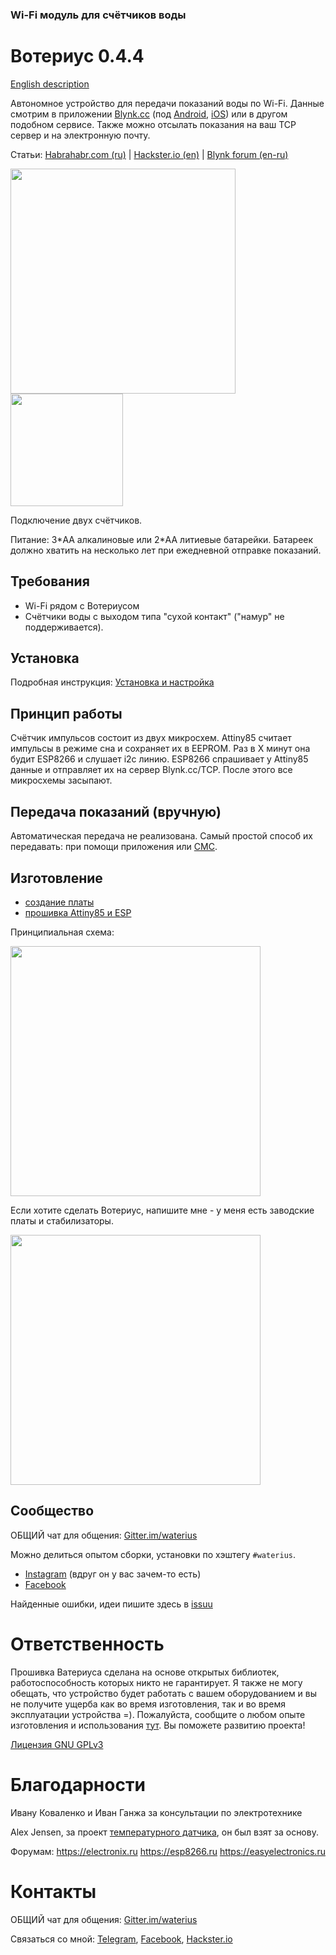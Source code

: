 ### Wi-Fi модуль для счётчиков воды
# Вотериус 0.4.4
[English description](https://github.com/dontsovcmc/waterius/blob/master/English.md)

Aвтономное устройство для передачи показаний воды по Wi-Fi.
Данные смотрим в приложении [Blynk.cc](http://Blynk.cc) (под [Android](https://play.google.com/store/apps/details?id=cc.blynk), [iOS](https://itunes.apple.com/us/app/blynk-control-arduino-raspberry/id808760481?ls=1&mt=8)) или в другом подобном сервисе. 
Также можно отсылать показания на ваш TCP сервер и на электронную почту.

Статьи:
[Habrahabr.com (ru)](https://habr.com/post/418573/) | [Hackster.io (en)](https://www.hackster.io/dontsovcmc/waterius-4bfaba) | [Blynk forum (en-ru)](https://community.blynk.cc/t/autonomous-impulse-counter-for-water-meters-attiny85-esp-01)

<img src="https://github.com/dontsovcmc/waterius/blob/master/files/top.jpg" data-canonical-src="https://github.com/dontsovcmc/waterius/blob/master/files/top.jpg" width="360"/> <img src="https://github.com/dontsovcmc/waterius/blob/master/files/step02.png" data-canonical-src="https://github.com/dontsovcmc/waterius/blob/master/files/step02.png" width="180"/>

Подключение двух счётчиков.

Питание: 3\*AA алкалиновые или 2\*AA литиевые батарейки. Батареек должно хватить на несколько лет при ежедневной отправке показаний.

## Требования
- Wi-Fi рядом с Вотериусом
- Счётчики воды с выходом типа "сухой контакт" ("намур" не поддерживается).

## Установка
Подробная инструкция: [Установка и настройка](https://github.com/dontsovcmc/waterius/blob/master/Setup.md)

## Принцип работы
Счётчик импульсов состоит из двух микросхем. Attiny85 считает импульсы в режиме сна и сохраняет их в EEPROM. Раз в Х минут она будит ESP8266 и слушает i2c линию. ESP8266 спрашивает у Attiny85 данные и отправляет их на сервер Blynk.cc/TCP. После этого все микросхемы засыпают.

## Передача показаний (вручную)
Автоматическая передача не реализована. 
Самый простой способ их передавать: при помощи приложения или [СМС](Send.md).

## Изготовление

- [создание платы](https://github.com/dontsovcmc/waterius/blob/master/Making.md)
- [прошивка Attiny85 и ESP](https://github.com/dontsovcmc/waterius/blob/master/Firmware.md) 

Принципиальная схема:

<img src="https://github.com/dontsovcmc/waterius/blob/master/Board/scheme.png" data-canonical-src="https://github.com/dontsovcmc/waterius/blob/master/Board/scheme.png" width="400"/>

Если хотите сделать Вотериус, напишите мне - у меня есть заводские платы и стабилизаторы.

<img src="https://github.com/dontsovcmc/waterius/raw/master/Board/waterius-factory-board.jpg" data-canonical-src="https://github.com/dontsovcmc/waterius/raw/master/Board/waterius-factory-board.jpg" width="400"/>

## Сообщество

ОБЩИЙ чат для общения: [Gitter.im/waterius](https://gitter.im/waterius)

Можно делиться опытом сборки, установки по хэштегу `#waterius`.
- [Instagram](https://www.instagram.com/explore/tags/waterius/) (вдруг он у вас зачем-то есть)
- [Facebook](https://www.facebook.com/search/top/?q=waterius) 

Найденные ошибки, идеи пишите здесь в [issuu](https://github.com/dontsovcmc/waterius/issues)

# Ответственность

Прошивка Ватериуса сделана на основе открытых библиотек, работоспособность которых никто не гарантирует. Я также не могу обещать, что устройство будет работать с вашем оборудованием и вы не получите ущерба как во время изготовления, так и во время эксплуатации устройства =). Пожалуйста, сообщите о любом опыте изготовления и использования [тут](https://github.com/dontsovcmc/waterius/issues). Вы поможете развитию проекта! 

[Лицензия GNU GPLv3](https://github.com/dontsovcmc/waterius/blob/master/LICENSE)

# Благодарности
Ивану Коваленко и Иван Ганжа за консультации по электротехнике

Alex Jensen, за проект [температурного датчика](https://www.cron.dk/esp8266-on-batteries-for-years-part-1), он был взят за основу.

Форумам: 
https://electronix.ru
https://esp8266.ru
https://easyelectronics.ru


# Контакты
ОБЩИЙ чат для общения: [Gitter.im/waterius](https://gitter.im/waterius)

Связаться со мной: [Telegram](https://t.me/Dontsovcmc), [Facebook](https://facebook.com/dontsovev), [Hackster.io](https://www.hackster.io/dontsovcmc)

 



